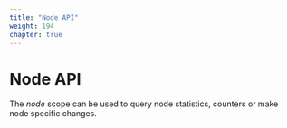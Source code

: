 ```yaml
---
title: "Node API"
weight: 194
chapter: true
---
```


# Node API

The *node* scope can be used to query node statistics, counters or make
node specific changes.
